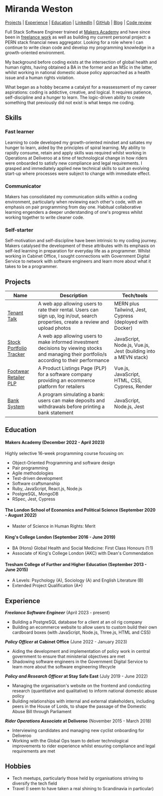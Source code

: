 # Miranda Weston

[Projects](#Projects) | [Experience](#Experience) | [Education](#Education) | [LinkedIn](https://www.linkedin.com/in/miranda-w-8b3461156/) | [GitHub](https://github.com/mirandaweston) | [Blog](https://medium.com/@mkdirbc) | [Code review](https://github.com/mirandaweston/band-pass-filter)

Full Stack Software Engineer trained at [Makers Academy](https://makers.tech) and have since been in [freelance work](#Experience) as well as building my current personal project: a PERN stack financial news aggregator. Looking for a role where I can continue to write clean code and develop my programming knowledge in a growth-oriented environment.

My background before coding exists at the intersection of global health and human rights, having obtained a BA in the former and an MSc in the latter, whilst working in national domestic abuse policy approached as a health issue and a human rights violation.

What began as a hobby became a catalyst for a reassessment of my career aspirations: coding is addictive, creative, and logical. It requires patience, self-discipline and a hunger to learn. The logic-driven ability to create something that previously did not exist is what keeps me coding.

## Skills

### Fast learner

Learning to code developed my growth-oriented mindset and satiates my hunger to learn, aided by the principles of spiral learning.
My ability to rapidly consume, retain and apply skills was required whilst working in Operations at Deliveroo at a time of technological change in how riders were onboarded to satisfy new compliance and legal requirements. I grasped and immediately applied new technical skills to suit an evolving start-up where processes were subject to change with immediate effect.

### Communicator

Makers has consolidated my communication skills within a coding environment, particularly when reviewing each other's code, with an emphasis on pair programming from day one. Habitual collaborative learning engenders a deeper understanding of one's progress whilst working together to write cleaner code.

### Self-starter

Self-motivation and self-discipline have been intrinsic to my coding journey. Makers catalysed the development of these attributes with its emphasis on self-led learning in preparation for everyday life as a programmer.
Whilst working in Cabinet Office, I sought connections with Government Digital Service to network with software engineers and learn more about what it takes to be a programmer.

## Projects

| Name                     |  Description                                           | Tech/tools
| ------------------------ | ------------------------------------------------------ | ---------------------------------------- |
| [Tenant Talk](https://github.com/mirandaweston/tenant-talk)                   | A web app allowing users to rate their rental. Users can sign up, log in/out, search properties, create a review and upload photos                              | MERN plus Tailwind, Jest, Cypress (deployed with Docker) |
| [Stock Portfolio Tracker](https://github.com/mirandaweston/track-your-shares) | A web app allowing users to make informed investment decisions by viewing stocks and managing their portfolio/s according to their performance | JavaScript, Node.js, Vue.js, Jest (building into a MEVN stack) |
| [Footwear Retailer PLP](https://github.com/mirandaweston/footwear-retailer)   | A Product Listings Page (PLP) for a software company providing an ecommerce platform for retailers                                                              | Vue.js, JavaScript, HTML, CSS, Cypress, Render         | 
| [Bank System](https://github.com/mirandaweston/bank-tech-test)                | A program simulating a bank: users can make deposits and withdrawals before printing a bank statement                                                            | JavaScript, Node.js, Jest       |                     

## Education

#### Makers Academy (December 2022 - April 2023)

Highly selective 16-week programming course focusing on:

- Object-Oriented Programming and software design
- Pair programming
- Agile methodologies
- Test-driven development
- Software craftsmanship
- Ruby, JavaScript, React.js, Node.js
- PostgreSQL, MongoDB
- RSpec, Jest, Cypress

#### The London School of Economics and Political Science (September 2020 - August 2022)

- Master of Science in Human Rights: Merit

#### King's College London (September 2016 - June 2019)

- BA (Hons) Global Health and Social Medicine: First Class Honours (1:1)
- Associate of King's College London (AKC) with Dean's Commendation

#### Tresham College of Further and Higher Education (September 2013 - June 2015)

- A Levels: Psychology (A), Sociology (A) and English Literature (B)
- Extended Project Qualification (A\*)

## Experience

**_Freelance Software Engineer_** (April 2023 - present)

- Building a PostgreSQL database for a client at an oil rig company
- Building an ecommerce website to allow users to custom build their own cardboard boxes (with JavaScript, Node.js, Three.js, HTML and CSS)

**_Policy Officer_ at Cabinet Office** (June 2022 - January 2023)

- Aiding the development and implementation of policy work in central government to ensure that ministerial objectives are met
- Shadowing software engineers in the Government Digital Service to learn more about the software engineering lifecycle

**_Policy and Research Officer_ at Stay Safe East** (July 2019 - June 2022)

- Managing the organisation's website on the frontend and conducting research (quantitative and qualitative) to inform national domestic abuse policy
- Building relationships with internal and external stakeholders, including peers in the House of Lords, to shape the passage of the Domestic Abuse Bill through Parliament

**_Rider Operations Associate_ at Deliveroo** (November 2015 - March 2018)

- Interviewing candidates and managing new cyclist onboarding for Deliveroo
- Working with the Global Ops team to deliver technological improvements to rider experience whilst ensuring compliance and legal requirements are met

## Hobbies

- Tech meetups, particularly those held by organisations striving to diversify the tech field
- Travel (I seem to have taken a real shining to Scandinavia in particular)
